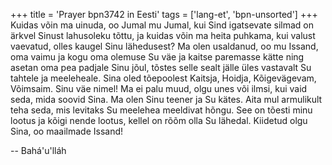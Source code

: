 +++
title = 'Prayer bpn3742 in Eesti'
tags = ['lang-et', 'bpn-unsorted']
+++
Kuidas võin ma uinuda, oo Jumal mu Jumal, kui Sind igatsevate silmad on ärkvel Sinust lahusoleku tõttu, ja kuidas võin ma heita puhkama, kui valust vaevatud, olles kaugel Sinu lähedusest?
Ma olen usaldanud, oo mu Issand, oma vaimu ja kogu oma olemuse Su väe ja kaitse paremasse kätte ning asetan oma pea padjale Sinu jõul, tõstes selle sealt jälle üles vastavalt Su tahtele ja meeleheale. Sina oled tõepoolest Kaitsja, Hoidja, Kõigevägevam, Võimsaim.
Sinu väe nimel! Ma ei palu muud, olgu unes või ilmsi, kui vaid seda, mida soovid Sina. Ma olen Sinu teener ja Su kätes. Aita mul armulikult teha seda, mis levitaks Su meelehea meeldivat hõngu. See on tõesti minu lootus ja kõigi nende lootus, kellel on rõõm olla Su lähedal. Kiidetud olgu Sina, oo maailmade Issand!

-- Bahá'u'lláh
